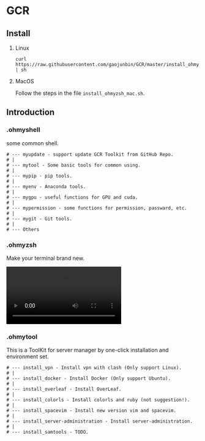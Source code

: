 # GCR

## Install

1. Linux

   ```
   curl https://raw.githubusercontent.com/gaojunbin/GCR/master/install_ohmyzsh_remote.sh | sh
   ```

2. MacOS

   Follow the steps in the file `install_ohmyzsh_mac.sh`.

## Introduction

### .ohmyshell

some common shell.

```
# --- myupdate - support update GCR Toolkit from GitHub Repo.
# |
# --- mytool - Some basic tools for common using.
# |
# --- mypip - pip tools.
# |
# --- myenv - Anaconda tools.
# |
# --- mygpu - useful functions for GPU and cuda.
# |
# --- mypermission - some functions for permission, passward, etc.
# |
# --- mygit - Git tools.
# |
# --- Others
```

### .ohmyzsh

Make your terminal brand new.

![](https://raw.githubusercontent.com/gaojunbin/images/master/zsh_demo.mp4)

### .ohmytool

This is a ToolKit for server manager by one-click installation and environment set.

```
# --- install_vpn - Install vpn with clash (Only support Linux).
# |
# --- install_docker - Install Docker (Only support Ubuntu).
# |
# --- install_overleaf - Install OverLeaf.
# |
# --- install_colorls - Install colorls and ruby (not suggestion!).
# |
# --- install_spacevim - Install new version vim and spacevim.
# |
# --- install_server-administration - Install server-administration.
# |
# --- install_samtools - TODO.
```
